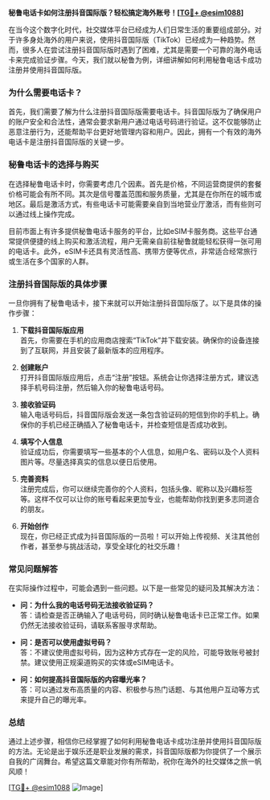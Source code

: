 **秘鲁电话卡如何注册抖音国际版？轻松搞定海外账号！[[TG💪+ @esim1088](https://t.me/s/esim1088)]**

在当今这个数字化时代，社交媒体平台已经成为人们日常生活的重要组成部分。对于许多身处海外的用户来说，使用抖音国际版（TikTok）已经成为一种趋势。然而，很多人在尝试注册抖音国际版时遇到了困难，尤其是需要一个可靠的海外电话卡来完成验证步骤。今天，我们就以秘鲁为例，详细讲解如何利用秘鲁电话卡成功注册并使用抖音国际版。

### 为什么需要电话卡？

首先，我们需要了解为什么注册抖音国际版需要电话卡。抖音国际版为了确保用户的账户安全和合法性，通常会要求新用户通过电话号码进行验证。这不仅能够防止恶意注册行为，还能帮助平台更好地管理内容和用户。因此，拥有一个有效的海外电话卡是注册抖音国际版的关键一步。

### 秘鲁电话卡的选择与购买

在选择秘鲁电话卡时，你需要考虑几个因素。首先是价格，不同运营商提供的套餐价格可能会有所不同。其次是信号覆盖范围和服务质量，尤其是在你所在的城市或地区。最后是激活方式，有些电话卡可能需要亲自到当地营业厅激活，而有些则可以通过线上操作完成。

目前市面上有许多提供秘鲁电话卡服务的平台，比如eSIM卡服务商。这些平台通常提供便捷的线上购买和激活流程，用户无需亲自前往秘鲁就能轻松获得一张可用的电话卡。此外，eSIM卡还具有灵活性高、携带方便等优点，非常适合经常旅行或生活在多个国家的人群。

### 注册抖音国际版的具体步骤

一旦你拥有了秘鲁电话卡，接下来就可以开始注册抖音国际版了。以下是具体的操作步骤：

1. **下载抖音国际版应用**  
   首先，你需要在手机的应用商店搜索“TikTok”并下载安装。确保你的设备连接到了互联网，并且安装了最新版本的应用程序。

2. **创建账户**  
   打开抖音国际版应用后，点击“注册”按钮。系统会让你选择注册方式，建议选择手机号码注册，然后输入你的秘鲁电话号码。

3. **接收验证码**  
   输入电话号码后，抖音国际版会发送一条包含验证码的短信到你的手机上。确保你的手机已经正确插入了秘鲁电话卡，并检查短信是否成功收到。

4. **填写个人信息**  
   验证成功后，你需要填写一些基本的个人信息，如用户名、密码以及个人资料图片等。尽量选择真实的信息以便日后使用。

5. **完善资料**  
   注册完成后，你可以继续完善你的个人资料，包括头像、昵称以及兴趣标签等。这样不仅可以让你的账号看起来更加专业，也能帮助你找到更多志同道合的朋友。

6. **开始创作**  
   现在，你已经正式成为抖音国际版的一员啦！可以开始上传视频、关注其他创作者，甚至参与挑战活动，享受全球化的社交乐趣！

### 常见问题解答

在实际操作过程中，可能会遇到一些问题。以下是一些常见的疑问及其解决方法：

- **问：为什么我的电话号码无法接收验证码？**  
  答：请检查是否正确输入了电话号码，同时确认秘鲁电话卡已正常工作。如果仍然无法接收验证码，请联系客服寻求帮助。

- **问：是否可以使用虚拟号码？**  
  答：不建议使用虚拟号码，因为这种方式存在一定的风险，可能导致账号被封禁。建议使用正规渠道购买的实体或eSIM电话卡。

- **问：如何提高抖音国际版的内容曝光率？**  
  答：可以通过发布高质量的内容、积极参与热门话题、与其他用户互动等方式来提升自己的曝光率。

### 总结

通过上述步骤，相信你已经掌握了如何利用秘鲁电话卡成功注册并使用抖音国际版的方法。无论是出于娱乐还是职业发展的需求，抖音国际版都为你提供了一个展示自我的广阔舞台。希望这篇文章能对你有所帮助，祝你在海外的社交媒体之旅一帆风顺！

[[TG💪+ @esim1088](https://t.me/s/esim1088) ![Image](https://i.postimg.cc/4NQfJmqS/Snipaste-2025-05-13-00-14-12.png)]
